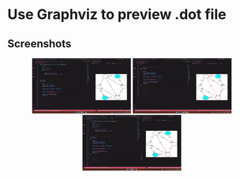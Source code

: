 # Use Graphviz to preview .dot file

## Screenshots

<p align="center">  
    <img src="https://raw.githubusercontent.com/dinhphucaz52/Ford---Furkerson/main/src/0.png" width="200" />  
    <img src="https://raw.githubusercontent.com/dinhphucaz52/Ford---Furkerson/main/src/1.png" width="200" />  
    <img src="https://raw.githubusercontent.com/dinhphucaz52/Ford---Furkerson/main/src/3.png" width="200" />  
</p>
